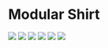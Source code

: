 # Modular Shirt

<img src=pix/modular-shirt1.avif>
<img src=pix/modular-shirt2.avif>
<img src=pix/modular-shirt3.avif>
<img src=pix/modular-shirt4.avif>
<img src=pix/modular-shirt5.avif>
<img src=pix/spear.avif>
